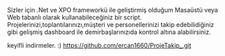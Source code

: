 Sizler için .Net ve XPO frameworkü ile geliştirmiş olduğum
 Masaüstü veya Web tabanlı olarak kullanabileceğiniz bir script.
 Projelerinizi,toplantılarınızı,müşteri ve personellerinizi takip edebilidiğiniz gibi gelişmiş 
 dashboard ile demirbaşlarınızıda kontrol altına alabilirsiniz.

keyifli indirmeler. :)
https://github.com/ercan1660/ProjeTakip_.git
